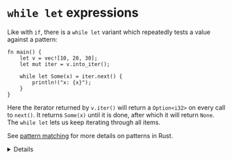 # `while let` expressions

Like with `if`, there is a `while let` variant which repeatedly tests a value
against a pattern:

```rust,editable
fn main() {
    let v = vec![10, 20, 30];
    let mut iter = v.into_iter();

    while let Some(x) = iter.next() {
        println!("x: {x}");
    }
}
```

Here the iterator returned by `v.iter()` will return a `Option<i32>` on every
call to `next()`. It returns `Some(x)` until it is done, after which it will
return `None`. The `while let` lets us keep iterating through all items.

See [pattern matching](../pattern-matching.md) for more details on patterns in
Rust.


<details>

* Point out that the `while let` loop will keep going as long as the value matches the pattern.
* You could rewrite the `while let` loop as an infinite loop with an if statement that breaks when there is no value to unwrap for `iter.next()`. The `while let` provides syntactic sugar for the above scenario. 

<!-- ```rust,editable
fn main() {
    let v = vec![10, 20, 30];
    let mut iter = v.into_iter();

    loop { if let Some(x) = iter.next() {
        println!("x: {x}");
        } else {
            break;
        }
    }
}
``` -->
    
</details>
